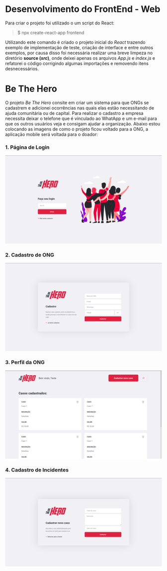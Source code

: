 # Desenvolvimento do FrontEnd - Web

Para criar o projeto foi utilizado o um script do React:

>$ npx create-react-app frontend

Utilizando este comando é criado o projeto inicial do *React* trazendo exemplo de implementação de teste, criação de interface e entre outros exemplos, por causa disso foi necessária realizar uma breve limpeza no diretório **source (*src*)**, onde deixei apenas os arquivos *App.js* e *index.js* e refatorei o código corrigindo algumas importações e removendo itens desnecessários.

# Be The Hero

O projeto *Be The Hero* consite em criar um sistema para que ONGs se cadastrem e adicionei ocorrências nas quais elas estão necessitando de ajuda comunitária ou de capital.
Para realizar o cadastro a empresa necessita deixar o telefone que é vínculado ao WhatApp e um e-mail para que os outros usuários veja e consigam ajudar a organização.
Abaixo estou colocando as imagens de como o projeto ficou voltado para a ONG, a aplicação mobile será voltada para o doador:

### 1. Página de Login
![Página de Login](/docs/login.png)

### 2. Cadastro de ONG
![Registrar ONG](/docs/register.png)

### 3. Perfil da ONG
![Perfil](/docs/profile.png)

### 4. Cadastro de Incidentes
![Cadastrar Incidente](/docs/new-incident.png)
